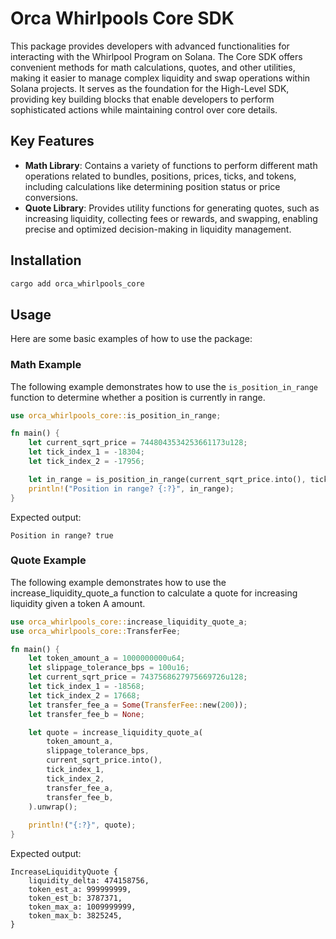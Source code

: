 # Orca Whirlpools Core SDK

This package provides developers with advanced functionalities for interacting with the Whirlpool Program on Solana. The Core SDK offers convenient methods for math calculations, quotes, and other utilities, making it easier to manage complex liquidity and swap operations within Solana projects. It serves as the foundation for the High-Level SDK, providing key building blocks that enable developers to perform sophisticated actions while maintaining control over core details.

## Key Features

- **Math Library**: Contains a variety of functions to perform different math operations related to bundles, positions, prices, ticks, and tokens, including calculations like determining position status or price conversions.
- **Quote Library**: Provides utility functions for generating quotes, such as increasing liquidity, collecting fees or rewards, and swapping, enabling precise and optimized decision-making in liquidity management.

## Installation
```bash
cargo add orca_whirlpools_core
```

## Usage
Here are some basic examples of how to use the package:

### Math Example
The following example demonstrates how to use the `is_position_in_range` function to determine whether a position is currently in range.

```rust
use orca_whirlpools_core::is_position_in_range;

fn main() {
    let current_sqrt_price = 7448043534253661173u128;
    let tick_index_1 = -18304;
    let tick_index_2 = -17956;

    let in_range = is_position_in_range(current_sqrt_price.into(), tick_index_1, tick_index_2);
    println!("Position in range? {:?}", in_range);
}
```

Expected output:
```
Position in range? true
```

### Quote Example

The following example demonstrates how to use the increase_liquidity_quote_a function to calculate a quote for increasing liquidity given a token A amount.

```rust
use orca_whirlpools_core::increase_liquidity_quote_a;
use orca_whirlpools_core::TransferFee;

fn main() {
    let token_amount_a = 1000000000u64;
    let slippage_tolerance_bps = 100u16;
    let current_sqrt_price = 7437568627975669726u128;
    let tick_index_1 = -18568;
    let tick_index_2 = 17668;
    let transfer_fee_a = Some(TransferFee::new(200));
    let transfer_fee_b = None;

    let quote = increase_liquidity_quote_a(
        token_amount_a,
        slippage_tolerance_bps,
        current_sqrt_price.into(),
        tick_index_1,
        tick_index_2,
        transfer_fee_a,
        transfer_fee_b,
    ).unwrap();
    
    println!("{:?}", quote);
}
```

Expected output:
```
IncreaseLiquidityQuote {
    liquidity_delta: 474158756,
    token_est_a: 999999999,
    token_est_b: 3787371,
    token_max_a: 1009999999,
    token_max_b: 3825245,
}
```